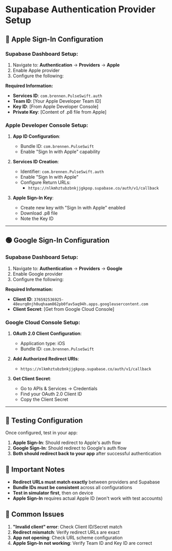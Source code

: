 # Supabase Authentication Provider Setup

## 🍎 Apple Sign-In Configuration

### Supabase Dashboard Setup:
1. Navigate to: **Authentication** → **Providers** → **Apple**
2. Enable Apple provider
3. Configure the following:

**Required Information:**
- **Services ID**: `com.brennen.PulseSwift.auth`
- **Team ID**: [Your Apple Developer Team ID]
- **Key ID**: [From Apple Developer Console]
- **Private Key**: [Content of .p8 file from Apple]

### Apple Developer Console Setup:
1. **App ID Configuration**:
   - Bundle ID: `com.brennen.PulseSwift`
   - Enable "Sign In with Apple" capability

2. **Services ID Creation**:
   - Identifier: `com.brennen.PulseSwift.auth`
   - Enable "Sign In with Apple"
   - Configure Return URLs:
     - `https://nlkmhztubzbnkjjgkpop.supabase.co/auth/v1/callback`

3. **Apple Sign-In Key**:
   - Create new key with "Sign In with Apple" enabled
   - Download .p8 file
   - Note the Key ID

---

## 🟢 Google Sign-In Configuration

### Supabase Dashboard Setup:
1. Navigate to: **Authentication** → **Providers** → **Google**
2. Enable Google provider
3. Configure the following:

**Required Information:**
- **Client ID**: `376592536925-48eurq0njh0uqhaam862pb0fav5aq94h.apps.googleusercontent.com`
- **Client Secret**: [Get from Google Cloud Console]

### Google Cloud Console Setup:
1. **OAuth 2.0 Client Configuration**:
   - Application type: iOS
   - Bundle ID: `com.brennen.PulseSwift`

2. **Add Authorized Redirect URIs**:
   - `https://nlkmhztubzbnkjjgkpop.supabase.co/auth/v1/callback`

3. **Get Client Secret**:
   - Go to APIs & Services → Credentials
   - Find your OAuth 2.0 Client ID
   - Copy the Client Secret

---

## 🔧 Testing Configuration

Once configured, test in your app:

1. **Apple Sign-In**: Should redirect to Apple's auth flow
2. **Google Sign-In**: Should redirect to Google's auth flow
3. **Both should redirect back to your app** after successful authentication

## 📝 Important Notes

- **Redirect URLs must match exactly** between providers and Supabase
- **Bundle IDs must be consistent** across all configurations
- **Test in simulator first**, then on device
- **Apple Sign-In** requires actual Apple ID (won't work with test accounts)

## 🚨 Common Issues

1. **"Invalid client" error**: Check Client ID/Secret match
2. **Redirect mismatch**: Verify redirect URLs are exact
3. **App not opening**: Check URL scheme configuration
4. **Apple Sign-In not working**: Verify Team ID and Key ID are correct 